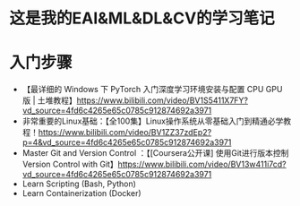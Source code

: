 # 这是我的EAI&ML&DL&CV的学习笔记
# 入门步骤
- 【最详细的 Windows 下 PyTorch 入门深度学习环境安装与配置 CPU GPU 版 | 土堆教程】https://www.bilibili.com/video/BV1S5411X7FY?vd_source=4fd6c4265e65c0785c912874692a3971
-  非常重要的Linux基础：【全100集】Linux操作系统从零基础入门到精通必学教程！https://www.bilibili.com/video/BV1ZZ37zdEp2?p=4&vd_source=4fd6c4265e65c0785c912874692a3971
-  Master Git and Version Control ：【[Coursera公开课] 使用Git进行版本控制 Version Control with Git】https://www.bilibili.com/video/BV13w411i7cd?vd_source=4fd6c4265e65c0785c912874692a3971
-  Learn Scripting (Bash, Python)
-  Learn Containerization (Docker)


